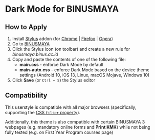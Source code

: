 # Dark Mode for BINUSMAYA

## How to Apply
1. Install [Stylus](https://add0n.com/stylus.html) addon (for [Chrome](https://chrome.google.com/webstore/detail/stylus/clngdbkpkpeebahjckkjfobafhncgmne) | [Firefox](https://addons.mozilla.org/firefox/addon/styl-us/) | [Opera](https://addons.opera.com/extensions/details/stylus/))
2. Go to [BINUSMAYA](https://binusmaya.binus.ac.id/)
3. Click the Stylus icon (on toolbar) and create a new rule for *binusmaya.binus.ac.id*
4. Copy and paste the contents of one of the following file:
   + **main.css** - enforce Dark Mode by default
   + **main-auto.css** - enforce Dark Mode based on the device theme settings (Android 10, iOS 13, Linux, macOS Mojave, Windows 10)
5. Click **Save** (or `Ctrl + S`) the Stylus editor 

## Compatibility
This userstyle is compatible with all major browsers (specifically, supporting the [CSS `filter` property](https://developer.mozilla.org/en-US/docs/Web/CSS/filter)).

Additionally, this theme is also compatible with certain BINUSMAYA 3 webpages (e.g. mandatory online forms and **Print KMK**) while not being fully tested (e.g. on First Year Program courses page)
